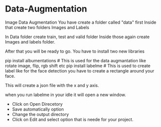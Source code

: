 # Data-Augmentation
Image Data Augmentation
You have create a folder called "data" first
Inside that create two folders Images and Labels

In Data folder create train, test and valid folder
Inside those again create Images and labels folder.



After that you will be ready to go.
You have to install two new libraries

pip install albumentations  # This is used for the data augmantation like rotate image, flip, rgb shift etc
pip install labelme # This is used to create label like for the face detection you have to create a rectangle around your face.


This will create a json file with the x and y axis.

when you run labelme in your idle it will open a new window. 
* Click on Open Direcetory
* Save automatically option
* Change the output directory
* Click on Edit and select option that is neede for your project.
